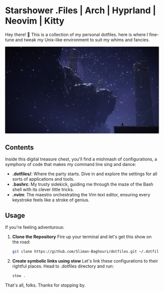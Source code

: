 # Starshower .Files | Arch | Hyprland | Neovim | Kitty

Hey there! 👋 This is a collection of my personal dotfiles. here is where I fine-tune and tweak my Unix-like environment to suit my whims and fancies.

![Example Image](https://raw.githubusercontent.com/Sliman-Baghouri/dotfiles/main/.config/HyprV/backgrounds/currentBG/v2-background-dark%20(copy%202).jpg)

## Contents

Inside this digital treasure chest, you'll find a mishmash of configurations, a symphony of code that makes my command line sing and dance:

- **.dotfiles/**: Where the party starts. Dive in and explore the settings for all sorts of applications and tools.
- **.bashrc**: My trusty sidekick, guiding me through the maze of the Bash shell with its clever little tricks.
- **.nvim**: The maestro orchestrating the Vim text editor, ensuring every keystroke feels like a stroke of genius.

## Usage

If you're feeling adventurous:

1. **Clone the Repository** Fire up your terminal and let's get this show on the road:

   ```bash
   git clone https://github.com/Sliman-Baghouri/dotfiles.git ~/.dotfiles
   
2. **Create symbolic links using stow** Let's link these configurations to their rightful places. Head to .dotfiles directory and run:
   ```bash
   stow .

That's all, folks. Thanks for stopping by.


